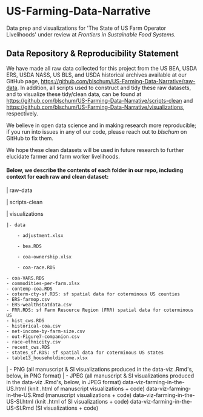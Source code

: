 # US-Farming-Data-Narrative
Data prep and visualizations for 'The State of US Farm Operator Livelihoods' under review at *Frontiers in Sustainable Food Systems*.

## Data Repository & Reproducibility Statement

We have made all raw data collected for this project from the US BEA, USDA ERS, USDA NASS, US BLS, and USDA historical archives available at our GitHub page, https://github.com/blschum/US-Farming-Data-Narrative/raw-data. In addition, all scripts used to construct and tidy these raw datasets, and to visualize these tidy/clean data, can be found at https://github.com/blschum/US-Farming-Data-Narrative/scripts-clean and https://github.com/blschum/US-Farming-Data-Narrative/visualizations, respectively. 

We believe in open data science and in making research more reproducible; if you run into issues in any of our code, please reach out to *blschum* on GitHub to fix them. 

We hope these clean datasets will be used in future research to further elucidate farmer and farm worker livelihoods.

#### Below, we describe the contents of each folder in our repo, including context for each raw and clean dataset:

| raw-data

| scripts-clean

| visualizations

    |- data
  
        - adjustment.xlsx
    
        - bea.RDS
    
        - coa-ownership.xlsx
    
        - coa-race.RDS
    
    - coa-VARS.RDS
    - commodities-per-farm.xlsx
    - contemp-coa.RDS
    - coterm-cty-sf.RDS: sf spatial data for coterminous US counties
    - ERS-farmop.csv
    - ERS-wealthstatdata.csv
    - FRR.RDS: sf Farm Resource Region (FRR) spatial data for coterminous US
    - hist_cws.RDS
    - historical-coa.csv
    - net-income-by-farm-size.csv
    - out-Figure7-companion.csv
    - race-ethnicity.csv
    - recent_cws.RDS
    - states_sf.RDS: sf spatial data for coterminous US states
    - table13_householdincome.xlsx
  | - PNG (all manuscript & SI visualizations produced in the data-viz .Rmd's, below, in PNG format)
  | - JPEG (all manuscript & SI visualizations produced in the data-viz .Rmd's, below, in JPEG format)
  data-viz-farming-in-the-US.html (knit .html of manuscript visualizations + code)
  data-viz-farming-in-the-US.Rmd (manuscript visualizations + code)
  data-viz-farming-in-the-US-SI.html (knit .html of SI visualizations + code)
  data-viz-farming-in-the-US-SI.Rmd (SI visualizations + code)
  
